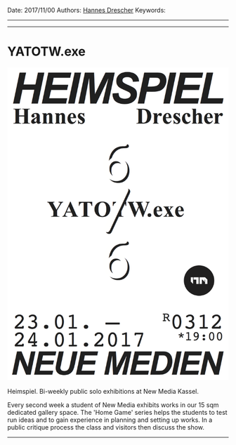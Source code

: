 Date: 2017/11/00
Authors: [Hannes Drescher](https://www.twitter.com/_krisekrise_)
Keywords:

---
---

# YATOTW.exe

![](heimspiel_6_hannes.png)

Heimspiel. Bi-weekly public solo exhibitions at New Media Kassel.

Every second week a student of New Media exhibits works in our 15 sqm
dedicated gallery space. The 'Home Game' series helps the students to
test run ideas and to gain experience in planning and setting up works.
In a public critique process the class and visitors then discuss the show.

---
